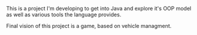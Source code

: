 This is a project I'm developing to get into Java and explore it's OOP model as well as various tools the language provides.

Final vision of this project is a game, based on vehicle managment.
